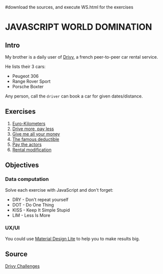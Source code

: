 #download the sources, and execute WS.html for the exercises







# JAVASCRIPT WORLD DOMINATION

## Intro

My brother is a daily user of [Drivy](https://www.drivy.com/), a french peer-to-peer car rental service.

He lists their 3 cars:

* Peugeot 306
* Range Rover Sport
* Porsche Boxter

Any person, call the `driver` can book a car for given dates/distance.

## Exercises

1. [Euro-Kilometers](./EX1/README.md)
1. [Drive more, pay less](./EX2/README.md)
1. [Give me all your money](./EX3/README.md)
1. [The famous deductible](./EX4/README.md)
1. [Pay the actors](./EX5/README.md)
1. [Rental modification](./EX6/README.md)

## Objectives

### Data computation

Solve each exercise with JavaScript and don't forget:

* DRY - Don't repeat yourself
* DOT - Do One Thing
* KISS - Keep It Simple Stupid
* LIM - Less Is More

### UX/UI

You could use [Material Design Lite](http://www.getmdl.io/index.html) to help you to make results big.

## Source

[Drivy Challenges](https://github.com/drivy/jobs)
